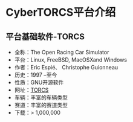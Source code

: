 # CyberTORCS平台介绍

## 平台基础软件-TORCS

- 全称：The Open Racing Car Simulator
- 平台：Linux, FreeBSD, MacOSXand Windows
- 作者：Eric Espié、 Christophe Guionneau
- 历史：1997 –至今
- 性质：GNU开源软件
- 网址：[TORCS](www.torcs.org)
- 车辆：丰富的车辆类型
- 赛道：丰富的赛道类型
- 下载：> 1,000,000
